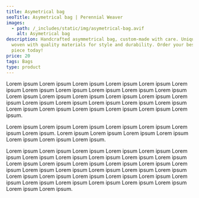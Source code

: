 ```yaml
---
title: Asymetrical bag
seoTitle: Asymetrical bag | Perennial Weaver
images:
  - path: /_includes/static/img/asymetrical-bag.avif
    alt: Asymetrical bag
description: Handcrafted asymmetrical bag, custom-made with care. Unique design,
  woven with quality materials for style and durability. Order your bespoke
  piece today!
price: 20
tags: Bags
type: product
---
```

Lorem ipsum Lorem ipsum Lorem ipsum Lorem ipsum Lorem ipsum Lorem ipsum Lorem ipsum Lorem ipsum Lorem ipsum Lorem ipsum Lorem ipsum Lorem ipsum Lorem ipsum Lorem ipsum Lorem ipsum Lorem ipsum Lorem ipsum Lorem ipsum Lorem ipsum Lorem ipsum Lorem ipsum Lorem ipsum Lorem ipsum Lorem ipsum Lorem ipsum Lorem ipsum Lorem ipsum Lorem ipsum.

Lorem ipsum Lorem ipsum Lorem ipsum Lorem ipsum Lorem ipsum Lorem ipsum Lorem ipsum. Lorem ipsum Lorem ipsum Lorem ipsum Lorem ipsum Lorem ipsum Lorem ipsum Lorem ipsum.

Lorem ipsum Lorem ipsum Lorem ipsum Lorem ipsum Lorem ipsum Lorem ipsum Lorem ipsum Lorem ipsum Lorem ipsum Lorem ipsum Lorem ipsum Lorem ipsum Lorem ipsum Lorem ipsum Lorem ipsum Lorem ipsum Lorem ipsum Lorem ipsum Lorem ipsum Lorem ipsum Lorem ipsum Lorem ipsum Lorem ipsum Lorem ipsum Lorem ipsum Lorem ipsum Lorem ipsum Lorem ipsum Lorem ipsum Lorem ipsum Lorem ipsum Lorem ipsum Lorem ipsum Lorem ipsum Lorem ipsum.
